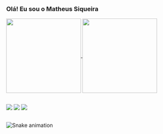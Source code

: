 ### Olá! Eu sou o Matheus Siqueira


<a href="https://github.com/ssiqueiramatheus/github-readme-stats">
  <img height=200 align="center" src="https://github-readme-stats.vercel.app/api?username=ssiqueiramatheus&show_icons=true&theme=radical" />
</a>
<a href="https://github.com/ssiqueiramatheus/convoychat">
  <img height=200 align="center" src="https://github-readme-stats.vercel.app/api/top-langs?username=ssiqueiramatheus&layout=compact&langs_count=8&card_width=320&show_icons=true&theme=radical" />
</a>
  
  ##
 
<div> 
  <a href="https://instagram.com/ssiqueiramatheus" target="_blank"><img src="https://img.shields.io/badge/-Instagram-%23E4405F?style=for-the-badge&logo=instagram&logoColor=white" target="_blank"></a>
  <a href = "mailto:matheus.progra.dev@gmail.com"><img src="https://img.shields.io/badge/-Gmail-%23333?style=for-the-badge&logo=gmail&logoColor=white" target="_blank"></a>
  <a href = "https://linkedin.com/in/matheus-emanoel-siqueira-32285420a" target="_blank"><img src="https://img.shields.io/badge/-LinkedIn-%230077B5?style=for-the-badge&logo=linkedin&logoColor=white" target="_blank"></a> 
  
</div>
    

  
  ##
  
<div>
  
 
  ![Snake animation](https://github.com/ssiqueiramatheus/ssiqueiramatheus/blob/output/github-contribution-grid-snake.svg)

</div>
